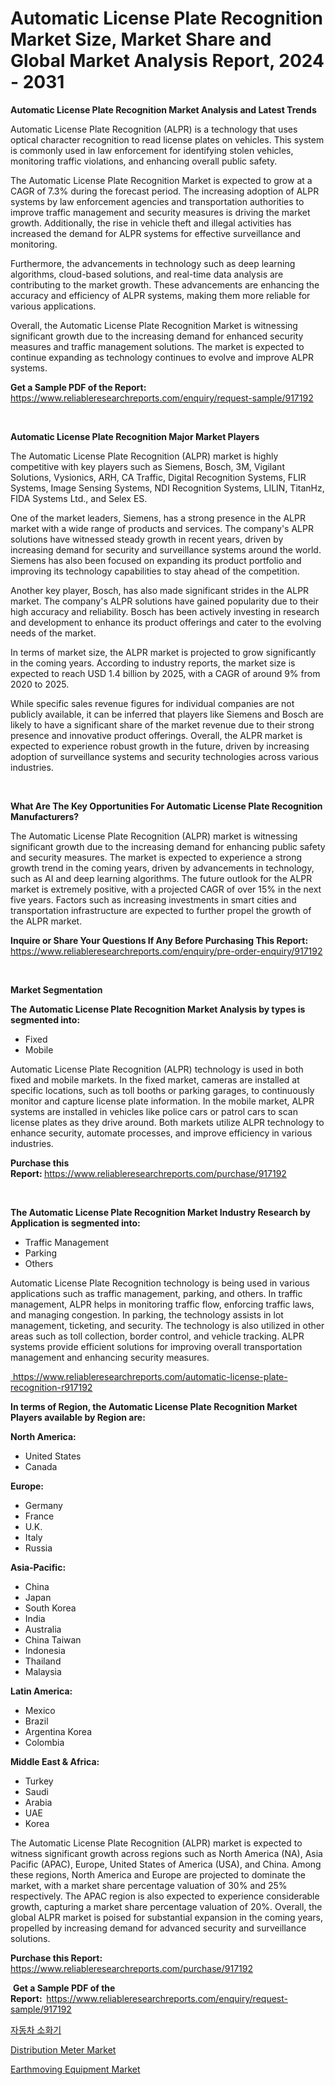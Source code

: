 <p><h1>Automatic License Plate Recognition Market Size, Market Share and Global Market Analysis Report, 2024 - 2031</h1></p><p><strong>Automatic License Plate Recognition Market Analysis and Latest Trends</strong></p>
<p><p>Automatic License Plate Recognition (ALPR) is a technology that uses optical character recognition to read license plates on vehicles. This system is commonly used in law enforcement for identifying stolen vehicles, monitoring traffic violations, and enhancing overall public safety.</p><p>The Automatic License Plate Recognition Market is expected to grow at a CAGR of 7.3% during the forecast period. The increasing adoption of ALPR systems by law enforcement agencies and transportation authorities to improve traffic management and security measures is driving the market growth. Additionally, the rise in vehicle theft and illegal activities has increased the demand for ALPR systems for effective surveillance and monitoring.</p><p>Furthermore, the advancements in technology such as deep learning algorithms, cloud-based solutions, and real-time data analysis are contributing to the market growth. These advancements are enhancing the accuracy and efficiency of ALPR systems, making them more reliable for various applications.</p><p>Overall, the Automatic License Plate Recognition Market is witnessing significant growth due to the increasing demand for enhanced security measures and traffic management solutions. The market is expected to continue expanding as technology continues to evolve and improve ALPR systems.</p></p>
<p><strong>Get a Sample PDF of the Report:&nbsp;</strong> <a href="https://www.reliableresearchreports.com/enquiry/request-sample/917192">https://www.reliableresearchreports.com/enquiry/request-sample/917192</a></p>
<p>&nbsp;</p>
<p><strong>Automatic License Plate Recognition Major Market Players</strong></p>
<p><p>The Automatic License Plate Recognition (ALPR) market is highly competitive with key players such as Siemens, Bosch, 3M, Vigilant Solutions, Vysionics, ARH, CA Traffic, Digital Recognition Systems, FLIR Systems, Image Sensing Systems, NDI Recognition Systems, LILIN, TitanHz, FIDA Systems Ltd., and Selex ES.</p><p>One of the market leaders, Siemens, has a strong presence in the ALPR market with a wide range of products and services. The company's ALPR solutions have witnessed steady growth in recent years, driven by increasing demand for security and surveillance systems around the world. Siemens has also been focused on expanding its product portfolio and improving its technology capabilities to stay ahead of the competition.</p><p>Another key player, Bosch, has also made significant strides in the ALPR market. The company's ALPR solutions have gained popularity due to their high accuracy and reliability. Bosch has been actively investing in research and development to enhance its product offerings and cater to the evolving needs of the market.</p><p>In terms of market size, the ALPR market is projected to grow significantly in the coming years. According to industry reports, the market size is expected to reach USD 1.4 billion by 2025, with a CAGR of around 9% from 2020 to 2025.</p><p>While specific sales revenue figures for individual companies are not publicly available, it can be inferred that players like Siemens and Bosch are likely to have a significant share of the market revenue due to their strong presence and innovative product offerings. Overall, the ALPR market is expected to experience robust growth in the future, driven by increasing adoption of surveillance systems and security technologies across various industries.</p></p>
<p>&nbsp;</p>
<p><strong>What Are The Key Opportunities For Automatic License Plate Recognition Manufacturers?</strong></p>
<p><p>The Automatic License Plate Recognition (ALPR) market is witnessing significant growth due to the increasing demand for enhancing public safety and security measures. The market is expected to experience a strong growth trend in the coming years, driven by advancements in technology, such as AI and deep learning algorithms. The future outlook for the ALPR market is extremely positive, with a projected CAGR of over 15% in the next five years. Factors such as increasing investments in smart cities and transportation infrastructure are expected to further propel the growth of the ALPR market.</p></p>
<p><strong>Inquire or Share Your Questions If Any Before Purchasing This Report:</strong> <a href="https://www.reliableresearchreports.com/enquiry/pre-order-enquiry/917192">https://www.reliableresearchreports.com/enquiry/pre-order-enquiry/917192</a></p>
<p>&nbsp;</p>
<p><strong>Market Segmentation</strong></p>
<p><strong>The Automatic License Plate Recognition Market Analysis by types is segmented into:</strong></p>
<p><ul><li>Fixed</li><li>Mobile</li></ul></p>
<p><p>Automatic License Plate Recognition (ALPR) technology is used in both fixed and mobile markets. In the fixed market, cameras are installed at specific locations, such as toll booths or parking garages, to continuously monitor and capture license plate information. In the mobile market, ALPR systems are installed in vehicles like police cars or patrol cars to scan license plates as they drive around. Both markets utilize ALPR technology to enhance security, automate processes, and improve efficiency in various industries.</p></p>
<p><strong>Purchase this Report:&nbsp;</strong><a href="https://www.reliableresearchreports.com/purchase/917192">https://www.reliableresearchreports.com/purchase/917192</a></p>
<p>&nbsp;</p>
<p><strong>The Automatic License Plate Recognition Market Industry Research by Application is segmented into:</strong></p>
<p><ul><li>Traffic Management</li><li>Parking</li><li>Others</li></ul></p>
<p><p>Automatic License Plate Recognition technology is being used in various applications such as traffic management, parking, and others. In traffic management, ALPR helps in monitoring traffic flow, enforcing traffic laws, and managing congestion. In parking, the technology assists in lot management, ticketing, and security. The technology is also utilized in other areas such as toll collection, border control, and vehicle tracking. ALPR systems provide efficient solutions for improving overall transportation management and enhancing security measures.</p></p>
<p><a href="https://www.reliableresearchreports.com/automatic-license-plate-recognition-r917192">&nbsp;https://www.reliableresearchreports.com/automatic-license-plate-recognition-r917192</a></p>
<p><strong>In terms of Region, the Automatic License Plate Recognition Market Players available by Region are:</strong></p>
<p>
    <p> <strong> North America: </strong>
        <ul>
            <li>United States</li>
            <li>Canada</li>
        </ul>
        </p> 
    <p> <strong> Europe: </strong>
        <ul>
            <li>Germany</li>
            <li>France</li>
            <li>U.K.</li>
            <li>Italy</li>
            <li>Russia</li>
        </ul>
        </p> 
    <p> <strong> Asia-Pacific: </strong>
        <ul>
            <li>China</li>
            <li>Japan</li>
            <li>South Korea</li>
            <li>India</li>
            <li>Australia</li>
            <li>China Taiwan</li>
            <li>Indonesia</li>
            <li>Thailand</li>
            <li>Malaysia</li>
        </ul>
        </p> 
    <p> <strong> Latin America: </strong>
        <ul>
            <li>Mexico</li>
            <li>Brazil</li>
            <li>Argentina Korea</li>
            <li>Colombia</li>
        </ul>
        </p> 
    <p> <strong> Middle East & Africa: </strong>
        <ul>
            <li>Turkey</li>
            <li>Saudi</li>
            <li>Arabia</li>
            <li>UAE</li>
            <li>Korea</li>
        </ul>
    </p>
    </p>
<p><p>The Automatic License Plate Recognition (ALPR) market is expected to witness significant growth across regions such as North America (NA), Asia Pacific (APAC), Europe, United States of America (USA), and China. Among these regions, North America and Europe are projected to dominate the market, with a market share percentage valuation of 30% and 25% respectively. The APAC region is also expected to experience considerable growth, capturing a market share percentage valuation of 20%. Overall, the global ALPR market is poised for substantial expansion in the coming years, propelled by increasing demand for advanced security and surveillance solutions.</p></p>
<p><strong>Purchase this Report: </strong><a href="https://www.reliableresearchreports.com/purchase/917192">https://www.reliableresearchreports.com/purchase/917192</a></p>
<p>&nbsp;<strong>Get a Sample PDF of the Report:&nbsp;&nbsp;</strong><a href="https://www.reliableresearchreports.com/enquiry/request-sample/917192">https://www.reliableresearchreports.com/enquiry/request-sample/917192</a></p>
<p><strong></strong></p>
<p><p><a href="https://github.com/RichardLueilwitz787/Market-Research-Report-List-1/blob/main/822588450319.md">자동차 소화기</a></p><p><a href="https://www.linkedin.com/pulse/distribution-meter-market-size-trends-complete-industry-7g41c?trackingId=x2iTMlUlFKUGIpWt3BXBog%3D%3D">Distribution Meter Market</a></p><p><a href="https://www.linkedin.com/pulse/earthmoving-equipment-market-trends-analysis-forecasted-period-zbzlc?trackingId=UbkAbh%2BT0PEgYILVqr8hbw%3D%3D">Earthmoving Equipment Market</a></p></p>